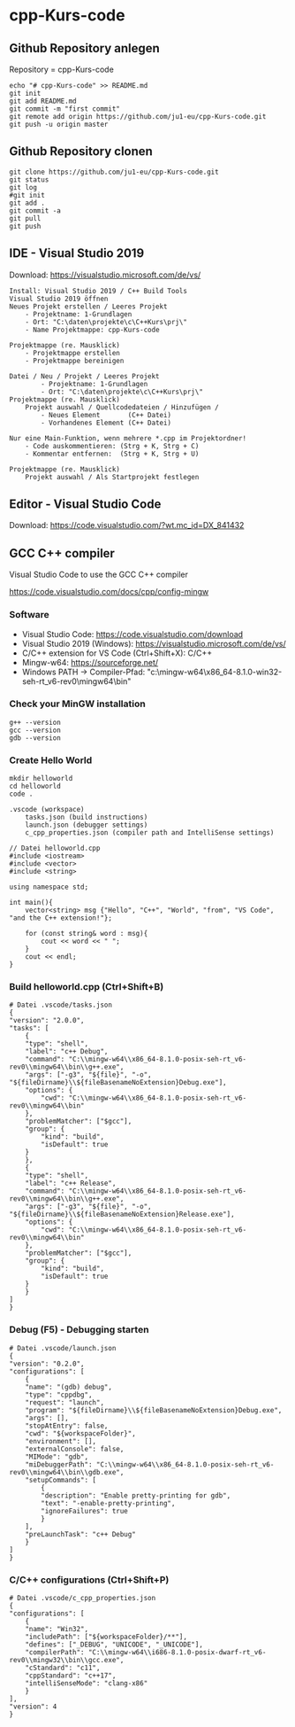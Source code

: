 # cpp-Kurs-code

## Github Repository anlegen

Repository = cpp-Kurs-code 

    echo "# cpp-Kurs-code" >> README.md
    git init
    git add README.md
    git commit -m "first commit"
    git remote add origin https://github.com/ju1-eu/cpp-Kurs-code.git
    git push -u origin master

## Github Repository clonen

    git clone https://github.com/ju1-eu/cpp-Kurs-code.git 
    git status
    git log
    #git init
    git add .
    git commit -a
    git pull
    git push

## IDE - Visual Studio 2019

Download: <https://visualstudio.microsoft.com/de/vs/>
	
    Install: Visual Studio 2019 / C++ Build Tools
    Visual Studio 2019 öffnen
	Neues Projekt erstellen / Leeres Projekt
		- Projektname: 1-Grundlagen
		- Ort: "C:\daten\projekte\c\C++Kurs\prj\"
		- Name Projektmappe: cpp-Kurs-code
	
    Projektmappe (re. Mausklick)
        - Projektmappe erstellen
        - Projektmappe bereinigen

    Datei / Neu / Projekt / Leeres Projekt 
            - Projektname: 1-Grundlagen
            - Ort: "C:\daten\projekte\c\C++Kurs\prj\"
    Projektmappe (re. Mausklick)
		Projekt auswahl / Quellcodedateien / Hinzufügen / 
            - Neues Element       (C++ Datei)
            - Vorhandenes Element (C++ Datei)
	
	Nur eine Main-Funktion, wenn mehrere *.cpp im Projektordner!
		- Code auskommentieren: (Strg + K, Strg + C)
		- Kommentar entfernen:  (Strg + K, Strg + U)
	
	Projektmappe (re. Mausklick)
		Projekt auswahl / Als Startprojekt festlegen

## Editor - Visual Studio Code

Download: <https://code.visualstudio.com/?wt.mc_id=DX_841432>

## GCC C++ compiler

Visual Studio Code to use the GCC C++ compiler 

<https://code.visualstudio.com/docs/cpp/config-mingw>

### Software

- Visual Studio Code: <https://code.visualstudio.com/download>
- Visual Studio 2019 (Windows): <https://visualstudio.microsoft.com/de/vs/>
- C/C++ extension for VS Code (Ctrl+Shift+X): C/C++
- Mingw-w64: <https://sourceforge.net/>
- Windows PATH -> Compiler-Pfad: "c:\mingw-w64\x86_64-8.1.0-win32-seh-rt_v6-rev0\mingw64\bin"

### Check your MinGW installation

    g++ --version
    gcc --version
    gdb --version

### Create Hello World

    mkdir helloworld
    cd helloworld
    code .

    .vscode (workspace)
        tasks.json (build instructions)
        launch.json (debugger settings)
        c_cpp_properties.json (compiler path and IntelliSense settings)
	
    // Datei helloworld.cpp
    #include <iostream>
    #include <vector>
    #include <string>

    using namespace std;

    int main(){
        vector<string> msg {"Hello", "C++", "World", "from", "VS Code", "and the C++ extension!"};

        for (const string& word : msg){
            cout << word << " ";
        }
        cout << endl;
    }

### Build helloworld.cpp (Ctrl+Shift+B)

    # Datei .vscode/tasks.json
    {
    "version": "2.0.0",
    "tasks": [
        {
        "type": "shell",
        "label": "c++ Debug",
        "command": "C:\\mingw-w64\\x86_64-8.1.0-posix-seh-rt_v6-rev0\\mingw64\\bin\\g++.exe",
        "args": ["-g3", "${file}", "-o", "${fileDirname}\\${fileBasenameNoExtension}Debug.exe"],
        "options": {
            "cwd": "C:\\mingw-w64\\x86_64-8.1.0-posix-seh-rt_v6-rev0\\mingw64\\bin"
        },
        "problemMatcher": ["$gcc"],
        "group": {
            "kind": "build",
            "isDefault": true
        }
        },
        {
        "type": "shell",
        "label": "c++ Release",
        "command": "C:\\mingw-w64\\x86_64-8.1.0-posix-seh-rt_v6-rev0\\mingw64\\bin\\g++.exe",
        "args": ["-g3", "${file}", "-o", "${fileDirname}\\${fileBasenameNoExtension}Release.exe"],
        "options": {
            "cwd": "C:\\mingw-w64\\x86_64-8.1.0-posix-seh-rt_v6-rev0\\mingw64\\bin"
        },
        "problemMatcher": ["$gcc"],
        "group": {
            "kind": "build",
            "isDefault": true
        }
        }
    ]
    }

### Debug (F5) - Debugging starten

    # Datei .vscode/launch.json
    {
    "version": "0.2.0",
    "configurations": [
        {
        "name": "(gdb) debug",
        "type": "cppdbg",
        "request": "launch",
        "program": "${fileDirname}\\${fileBasenameNoExtension}Debug.exe",
        "args": [],
        "stopAtEntry": false,
        "cwd": "${workspaceFolder}",
        "environment": [],
        "externalConsole": false,
        "MIMode": "gdb",
        "miDebuggerPath": "C:\\mingw-w64\\x86_64-8.1.0-posix-seh-rt_v6-rev0\\mingw64\\bin\\gdb.exe",
        "setupCommands": [
            {
            "description": "Enable pretty-printing for gdb",
            "text": "-enable-pretty-printing",
            "ignoreFailures": true
            }
        ],
        "preLaunchTask": "c++ Debug"
        }
    ]
    }

### C/C++ configurations (Ctrl+Shift+P) 

    # Datei .vscode/c_cpp_properties.json
    {
    "configurations": [
        {
        "name": "Win32",
        "includePath": ["${workspaceFolder}/**"],
        "defines": ["_DEBUG", "UNICODE", "_UNICODE"],
        "compilerPath": "C:\\mingw-w64\\i686-8.1.0-posix-dwarf-rt_v6-rev0\\mingw32\\bin\\gcc.exe",
        "cStandard": "c11",
        "cppStandard": "c++17",
        "intelliSenseMode": "clang-x86"
        }
    ],
    "version": 4
    }
